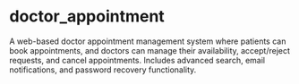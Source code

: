 # doctor_appointment
A web-based doctor appointment management system where patients can book appointments, and doctors can manage their availability, accept/reject requests, and cancel appointments. Includes advanced search, email notifications, and password recovery functionality.
